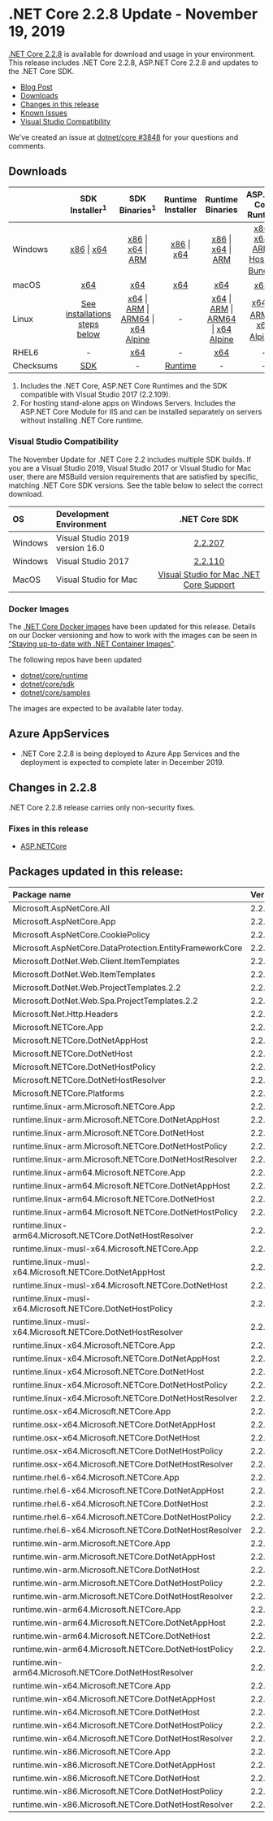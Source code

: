# .NET Core 2.2.8 Update - November 19, 2019

[.NET Core 2.2.8](https://dotnet.microsoft.com/download/dotnet/2.2) is available for download and usage in your environment. This release includes .NET Core 2.2.8, ASP.NET Core 2.2.8 and updates to the .NET Core SDK.

* [Blog Post][dotnet-blog]
* [Downloads](#downloads)
* [Changes in this release](#changes-in-228)
* [Known Issues](../2.2-known-issues.md)
* [Visual Studio Compatibility](#visual-studio-compatibility)

We've created an issue at [dotnet/core #3848](https://github.com/dotnet/core/issues/3848) for your questions and comments.


## Downloads

|           | SDK Installer<sup>1</sup>                        | SDK Binaries<sup>1</sup>                 | Runtime Installer                                        | Runtime Binaries                                 | ASP.NET Core Runtime           |
| --------- | :------------------------------------------:     | :----------------------:                 | :---------------------------:                            | :-------------------------:                      | :-----------------:            |
| Windows   | [x86][dotnet-sdk-win-x86.exe] \| [x64][dotnet-sdk-win-x64.exe] | [x86][dotnet-sdk-win-x86.zip] \| [x64][dotnet-sdk-win-x64.zip] \| [ARM][dotnet-sdk-win-arm.zip] | [x86][dotnet-runtime-win-x86.exe] \| [x64][dotnet-runtime-win-x64.exe] | [x86][dotnet-runtime-win-x86.zip] \| [x64][dotnet-runtime-win-x64.zip] \| [ARM][dotnet-runtime-win-arm.zip] | [x86][aspnetcore-runtime-win-x86.exe] \| [x64][aspnetcore-runtime-win-x64.exe] \| [ARM][aspnetcore-runtime-win-arm.zip] \| <br/> [Hosting Bundle][dotnet-hosting-win.exe]<sup>2</sup> |
| macOS     | [x64][dotnet-sdk-osx-x64.pkg]  | [x64][dotnet-sdk-osx-x64.tar.gz]     | [x64][dotnet-runtime-osx-x64.pkg] | [x64][dotnet-runtime-osx-x64.tar.gz] | [x64][aspnetcore-runtime-osx-x64.tar.gz]<sup>1</sup>
| Linux     | [See installations steps below][linux-install]   | [x64][dotnet-sdk-linux-x64.tar.gz] \| [ARM][dotnet-sdk-linux-arm.tar.gz] \| [ARM64][dotnet-sdk-linux-arm64.tar.gz] \| [x64 Alpine][dotnet-sdk-linux-musl-x64.tar.gz] | - | [x64][dotnet-runtime-linux-x64.tar.gz] \| [ARM][dotnet-runtime-linux-arm.tar.gz] \| [ARM64][dotnet-runtime-linux-arm64.tar.gz] \| [x64 Alpine][dotnet-runtime-linux-musl-x64.tar.gz] | [x64][aspnetcore-runtime-linux-x64.tar.gz]<sup>1</sup>  \| [ARM][aspnetcore-runtime-linux-arm.tar.gz]<sup>1</sup> \| [x64 Alpine][aspnetcore-runtime-linux-musl-x64.tar.gz]<sup>1</sup> |
| RHEL6     | -                                                | [x64][dotnet-sdk-rhel.6-x64.tar.gz]                    | -                                                        | [x64][dotnet-runtime-rhel.6-x64.tar.gz] | - |
| Checksums | [SDK][checksums-sdk]                             | -                                        | [Runtime][checksums-runtime]                             | - | - |

1. Includes the .NET Core, ASP.NET Core Runtimes and the SDK compatible with Visual Studio 2017 (2.2.109).
2. For hosting stand-alone apps on Windows Servers. Includes the ASP.NET Core Module for IIS and can be installed separately on servers without installing .NET Core runtime.

### Visual Studio Compatibility

The November Update for .NET Core 2.2 includes multiple SDK builds. If you are a Visual Studio 2019, Visual Studio 2017 or Visual Studio for Mac user, there are MSBuild version requirements that are satisfied by specific, matching .NET Core SDK versions. See the table below to select the correct download.

| OS | Development Environment | .NET Core SDK |
| :-- | :-- | :--: |
| Windows | Visual Studio 2019 version 16.0 | [2.2.207](2.2.207-download.md) |
| Windows | Visual Studio 2017 | [2.2.110](#downloads) |
| MacOS | Visual Studio for Mac | [Visual Studio for Mac .NET Core Support](https://learn.microsoft.com/visualstudio/mac/net-core-support) |

### Docker Images

The [.NET Core Docker images](https://hub.docker.com/r/microsoft/dotnet/) have been updated for this release. Details on our Docker versioning and how to work with the images can be seen in ["Staying up-to-date with .NET Container Images"](https://devblogs.microsoft.com/dotnet/staying-up-to-date-with-net-container-images/).

The following repos have been updated

* [dotnet/core/runtime](https://hub.docker.com/_/microsoft-dotnet-core-runtime/)
* [dotnet/core/sdk](https://hub.docker.com/_/microsoft-dotnet-core-sdk/)
* [dotnet/core/samples](https://hub.docker.com/_/microsoft-dotnet-core-samples)

The images are expected to be available later today.

## Azure AppServices

* .NET Core 2.2.8 is being deployed to Azure App Services and the deployment is expected to complete later in December 2019.

## Changes in 2.2.8

.NET Core 2.2.8 release carries only non-security fixes.

### Fixes in this release

* [ASP.NETCore](https://github.com/search?q=is:pr+label:Servicing-approved+milestone:2.2.8)

## Packages updated in this release:

Package name | Version
:----------- | :------------------
Microsoft.AspNetCore.All                                | 2.2.8
Microsoft.AspNetCore.App                                | 2.2.8
Microsoft.AspNetCore.CookiePolicy                       | 2.2.8
Microsoft.AspNetCore.DataProtection.EntityFrameworkCore | 2.2.8
Microsoft.DotNet.Web.Client.ItemTemplates               | 2.2.8
Microsoft.DotNet.Web.ItemTemplates                      | 2.2.8
Microsoft.DotNet.Web.ProjectTemplates.2.2               | 2.2.8
Microsoft.DotNet.Web.Spa.ProjectTemplates.2.2           | 2.2.8
Microsoft.Net.Http.Headers                              | 2.2.8
Microsoft.NETCore.App                                       | 2.2.8
Microsoft.NETCore.DotNetAppHost                             | 2.2.8
Microsoft.NETCore.DotNetHost                                | 2.2.8
Microsoft.NETCore.DotNetHostPolicy                          | 2.2.8
Microsoft.NETCore.DotNetHostResolver                        | 2.2.8
Microsoft.NETCore.Platforms | 2.2.4
runtime.linux-arm.Microsoft.NETCore.App                     | 2.2.8
runtime.linux-arm.Microsoft.NETCore.DotNetAppHost           | 2.2.8
runtime.linux-arm.Microsoft.NETCore.DotNetHost              | 2.2.8
runtime.linux-arm.Microsoft.NETCore.DotNetHostPolicy        | 2.2.8
runtime.linux-arm.Microsoft.NETCore.DotNetHostResolver      | 2.2.8
runtime.linux-arm64.Microsoft.NETCore.App                   | 2.2.8
runtime.linux-arm64.Microsoft.NETCore.DotNetAppHost         | 2.2.8
runtime.linux-arm64.Microsoft.NETCore.DotNetHost            | 2.2.8
runtime.linux-arm64.Microsoft.NETCore.DotNetHostPolicy      | 2.2.8
runtime.linux-arm64.Microsoft.NETCore.DotNetHostResolver    | 2.2.8
runtime.linux-musl-x64.Microsoft.NETCore.App                | 2.2.8
runtime.linux-musl-x64.Microsoft.NETCore.DotNetAppHost      | 2.2.8
runtime.linux-musl-x64.Microsoft.NETCore.DotNetHost         | 2.2.8
runtime.linux-musl-x64.Microsoft.NETCore.DotNetHostPolicy   | 2.2.8
runtime.linux-musl-x64.Microsoft.NETCore.DotNetHostResolver | 2.2.8
runtime.linux-x64.Microsoft.NETCore.App                     | 2.2.8
runtime.linux-x64.Microsoft.NETCore.DotNetAppHost           | 2.2.8
runtime.linux-x64.Microsoft.NETCore.DotNetHost              | 2.2.8
runtime.linux-x64.Microsoft.NETCore.DotNetHostPolicy        | 2.2.8
runtime.linux-x64.Microsoft.NETCore.DotNetHostResolver      | 2.2.8
runtime.osx-x64.Microsoft.NETCore.App                       | 2.2.8
runtime.osx-x64.Microsoft.NETCore.DotNetAppHost             | 2.2.8
runtime.osx-x64.Microsoft.NETCore.DotNetHost                | 2.2.8
runtime.osx-x64.Microsoft.NETCore.DotNetHostPolicy          | 2.2.8
runtime.osx-x64.Microsoft.NETCore.DotNetHostResolver        | 2.2.8
runtime.rhel.6-x64.Microsoft.NETCore.App                    | 2.2.8
runtime.rhel.6-x64.Microsoft.NETCore.DotNetAppHost          | 2.2.8
runtime.rhel.6-x64.Microsoft.NETCore.DotNetHost             | 2.2.8
runtime.rhel.6-x64.Microsoft.NETCore.DotNetHostPolicy       | 2.2.8
runtime.rhel.6-x64.Microsoft.NETCore.DotNetHostResolver     | 2.2.8
runtime.win-arm.Microsoft.NETCore.App                       | 2.2.8
runtime.win-arm.Microsoft.NETCore.DotNetAppHost             | 2.2.8
runtime.win-arm.Microsoft.NETCore.DotNetHost                | 2.2.8
runtime.win-arm.Microsoft.NETCore.DotNetHostPolicy          | 2.2.8
runtime.win-arm.Microsoft.NETCore.DotNetHostResolver        | 2.2.8
runtime.win-arm64.Microsoft.NETCore.App                     | 2.2.8
runtime.win-arm64.Microsoft.NETCore.DotNetAppHost           | 2.2.8
runtime.win-arm64.Microsoft.NETCore.DotNetHost              | 2.2.8
runtime.win-arm64.Microsoft.NETCore.DotNetHostPolicy        | 2.2.8
runtime.win-arm64.Microsoft.NETCore.DotNetHostResolver      | 2.2.8
runtime.win-x64.Microsoft.NETCore.App                       | 2.2.8
runtime.win-x64.Microsoft.NETCore.DotNetAppHost             | 2.2.8
runtime.win-x64.Microsoft.NETCore.DotNetHost                | 2.2.8
runtime.win-x64.Microsoft.NETCore.DotNetHostPolicy          | 2.2.8
runtime.win-x64.Microsoft.NETCore.DotNetHostResolver        | 2.2.8
runtime.win-x86.Microsoft.NETCore.App                       | 2.2.8
runtime.win-x86.Microsoft.NETCore.DotNetAppHost             | 2.2.8
runtime.win-x86.Microsoft.NETCore.DotNetHost                | 2.2.8
runtime.win-x86.Microsoft.NETCore.DotNetHostPolicy          | 2.2.8
runtime.win-x86.Microsoft.NETCore.DotNetHostResolver        | 2.2.8


[blob-runtime]: https://dotnetcli.blob.core.windows.net/dotnet/Runtime/
[blob-sdk]: https://dotnetcli.blob.core.windows.net/dotnet/Sdk/
[release-notes]: https://github.com/dotnet/core/blob/main/release-notes/2.2/2.2.8/2.2.8.md


[checksums-runtime]: https://dotnetcli.blob.core.windows.net/dotnet/checksums/2.2.8-sha.txt
[checksums-sdk]: https://dotnetcli.blob.core.windows.net/dotnet/checksums/2.2.8-sha.txt

[linux-install]: https://learn.microsoft.com/dotnet/core/install/linux
[linux-setup]: https://github.com/dotnet/core/blob/main/Documentation/linux-setup.md
[dotnet-blog]: https://devblogs.microsoft.com/dotnet/net-core-November-2019/



[//]: # ( Runtime 2.2.8)
[dotnet-runtime-linux-arm.tar.gz]: https://download.visualstudio.microsoft.com/download/pr/97595553-470b-45bc-842d-aff8da46d4c4/46ee25ac85e4844df0e7f0fb9229755c/dotnet-runtime-2.2.8-linux-arm.tar.gz
[dotnet-runtime-linux-arm64.tar.gz]: https://download.visualstudio.microsoft.com/download/pr/8595cc08-1588-4e28-b765-1201b447c99b/342cf07ff5e3adb396d17da2de0d359b/dotnet-runtime-2.2.8-linux-arm64.tar.gz
[dotnet-runtime-linux-musl-x64.tar.gz]: https://download.visualstudio.microsoft.com/download/pr/f5e25e07-9934-4323-9f8b-164e2a829063/d95bd8e5f1dd52168ebf4fb9594507b1/dotnet-runtime-2.2.8-linux-musl-x64.tar.gz
[dotnet-runtime-linux-x64.tar.gz]: https://download.visualstudio.microsoft.com/download/pr/3fbca771-e7d3-45bf-8e77-cfc1c5c41810/e118d44f5a6df21714abd8316e2e042b/dotnet-runtime-2.2.8-linux-x64.tar.gz
[dotnet-runtime-osx-x64.pkg]: https://download.visualstudio.microsoft.com/download/pr/fcec560f-0ae9-4d60-8528-13a11150805a/97c10e386a0cb1a7c2312fcf7bf87823/dotnet-runtime-2.2.8-osx-x64.pkg
[dotnet-runtime-osx-x64.tar.gz]: https://download.visualstudio.microsoft.com/download/pr/bbd4e493-6eed-45e8-90ed-7be0f1270c7a/2d19adb63887d3b02301361117bbe4f5/dotnet-runtime-2.2.8-osx-x64.tar.gz
[dotnet-runtime-rhel.6-x64.tar.gz]: https://download.visualstudio.microsoft.com/download/pr/fcefad8a-38da-4f06-8039-8b6053cd5d84/4548d460aac1744ad6ddd253bbb4422d/dotnet-runtime-2.2.8-rhel.6-x64.tar.gz
[dotnet-runtime-win-arm.zip]: https://download.visualstudio.microsoft.com/download/pr/584be079-dde5-465d-9f9b-04183458dd07/a666047a3ae292cb97d74e466320e600/dotnet-runtime-2.2.8-win-arm.zip
[dotnet-runtime-win-x64.exe]: https://download.visualstudio.microsoft.com/download/pr/4e14a32d-cf57-42ce-964f-fa40c7d11dde/95cf2d91312fc495bc25ad9137d42698/dotnet-runtime-2.2.8-win-x64.exe
[dotnet-runtime-win-x64.zip]: https://download.visualstudio.microsoft.com/download/pr/79365951-b51b-487e-a03c-6ffeb3a5f3ad/ce9eb59ba8a76621d5e76614b0c9e97d/dotnet-runtime-2.2.8-win-x64.zip
[dotnet-runtime-win-x86.exe]: https://download.visualstudio.microsoft.com/download/pr/930685bc-ac92-4149-b4f0-b0b26d480418/c03bbed24f87e66281b5ff99ceecbb0b/dotnet-runtime-2.2.8-win-x86.exe
[dotnet-runtime-win-x86.zip]: https://download.visualstudio.microsoft.com/download/pr/33751b42-f854-4d55-b2ff-3f0d09a88cf7/0c268c32f7730e90bd0a370be6699bf6/dotnet-runtime-2.2.8-win-x86.zip

[//]: # ( WindowsDesktop 2.2.8)

[//]: # ( ASP 2.2.8)
[aspnetcore-runtime-linux-arm.tar.gz]: https://download.visualstudio.microsoft.com/download/pr/9fcb0171-11d7-40e6-a2e8-2357813bf6bd/becdd52523d5a6782ded8febd2c487a0/aspnetcore-runtime-2.2.8-linux-arm.tar.gz
[aspnetcore-runtime-linux-musl-x64.tar.gz]: https://download.visualstudio.microsoft.com/download/pr/981063ac-98de-4622-9da7-c9df5a2547b5/ebc5edcac0759ad87f478c92f36a9a0c/aspnetcore-runtime-2.2.8-linux-musl-x64.tar.gz
[aspnetcore-runtime-linux-x64.tar.gz]: https://download.visualstudio.microsoft.com/download/pr/e716faa4-345c-45a7-bd1f-860cdf422b75/fa8e57167f3bd4bf20b8b60992cf184f/aspnetcore-runtime-2.2.8-linux-x64.tar.gz
[aspnetcore-runtime-osx-x64.tar.gz]: https://download.visualstudio.microsoft.com/download/pr/e73aa371-90fd-488c-805a-649a324ea853/611a4a5bd4da4a950387eea27e0b588a/aspnetcore-runtime-2.2.8-osx-x64.tar.gz
[aspnetcore-runtime-win-arm.zip]: https://download.visualstudio.microsoft.com/download/pr/344af0cd-5fd8-427b-a438-b94d1973fdcc/54291ccaa6049a63a811bb52d0eb94e6/aspnetcore-runtime-2.2.8-win-arm.zip
[aspnetcore-runtime-win-x64.exe]: https://download.visualstudio.microsoft.com/download/pr/068d05e8-a0cf-4584-9422-b77f34f1e98e/de70e92721a05c6148619993cbf1376b/aspnetcore-runtime-2.2.8-win-x64.exe
[aspnetcore-runtime-win-x64.zip]: https://download.visualstudio.microsoft.com/download/pr/acf18dce-9e6a-4a39-a1c7-e503c09e4086/f2c6e01ef9bb44c4beb905d82bb7ebac/aspnetcore-runtime-2.2.8-win-x64.zip
[aspnetcore-runtime-win-x86.exe]: https://download.visualstudio.microsoft.com/download/pr/53eefcbe-83a9-42ce-b529-9ef7672c5508/b3e9c4afc183b447044703dbc8edf71d/aspnetcore-runtime-2.2.8-win-x86.exe
[aspnetcore-runtime-win-x86.zip]: https://download.visualstudio.microsoft.com/download/pr/295249c5-35e1-4688-a9f4-9096989d70c1/c6cd5d342e754d2cff6f61645c4e84ae/aspnetcore-runtime-2.2.8-win-x86.zip
[dotnet-hosting-win.exe]: https://download.visualstudio.microsoft.com/download/pr/ba001109-03c6-45ef-832c-c4dbfdb36e00/e3413f9e47e13f1e4b1b9cf2998bc613/dotnet-hosting-2.2.8-win.exe

[//]: # ( SDK 2.2.110 )
[dotnet-sdk-linux-arm.tar.gz]: https://download.visualstudio.microsoft.com/download/pr/8cbe9c20-2e88-43dc-8d9a-27da95e5a1e7/d580d095fc8d236d7db15336668d9173/dotnet-sdk-2.2.110-linux-arm.tar.gz
[dotnet-sdk-linux-arm64.tar.gz]: https://download.visualstudio.microsoft.com/download/pr/06413d6a-e12b-41fc-91cf-d88a6f97a5c1/5a32f67fe5ad0457309cf8e0fa52f2b8/dotnet-sdk-2.2.110-linux-arm64.tar.gz
[dotnet-sdk-linux-musl-x64.tar.gz]: https://download.visualstudio.microsoft.com/download/pr/17b53621-992d-4805-9feb-93cc34662c5f/c83ef9c56200b4d333b18c48f9054437/dotnet-sdk-2.2.110-linux-musl-x64.tar.gz
[dotnet-sdk-linux-x64.tar.gz]: https://download.visualstudio.microsoft.com/download/pr/42f39f2f-3f24-4340-8c57-0a3133620c21/0a353696275b00cbddc9f60069867cfc/dotnet-sdk-2.2.110-linux-x64.tar.gz
[dotnet-sdk-osx-x64.pkg]: https://download.visualstudio.microsoft.com/download/pr/7db9e4c2-7118-4c13-8689-4193e4c91aed/a783f5cad3c017097bc123b478eee2a3/dotnet-sdk-2.2.110-osx-x64.pkg
[dotnet-sdk-osx-x64.tar.gz]: https://download.visualstudio.microsoft.com/download/pr/f2d70b94-7b76-49c7-917f-758e71135305/24dc05dad28e067500762516d4a8d514/dotnet-sdk-2.2.110-osx-x64.tar.gz
[dotnet-sdk-rhel.6-x64.tar.gz]: https://download.visualstudio.microsoft.com/download/pr/c7a67baf-9c6b-4fdf-8b58-c3e554c6802f/87fbc4a569b2c5ddca8c4933346ff56d/dotnet-sdk-2.2.110-rhel.6-x64.tar.gz
[dotnet-sdk-win-arm.zip]: https://download.visualstudio.microsoft.com/download/pr/c466f96a-d612-4f1c-9b4f-5bb3f658d5a7/38f300421101aa06bb58de9f8651de7e/dotnet-sdk-2.2.110-win-arm.zip
[dotnet-sdk-win-x64.exe]: https://download.visualstudio.microsoft.com/download/pr/78969d24-673f-4515-9544-1dd5bcda5411/beda84891a9a085cecd9bff855fdd082/dotnet-sdk-2.2.110-win-x64.exe
[dotnet-sdk-win-x64.zip]: https://download.visualstudio.microsoft.com/download/pr/246c4b65-5a51-4294-8ce3-181aefd60e94/5169a50a00d4c56abe20ef1c1325ceff/dotnet-sdk-2.2.110-win-x64.zip
[dotnet-sdk-win-x86.exe]: https://download.visualstudio.microsoft.com/download/pr/1af1c7ed-74dc-4772-8e8c-146e54a47b2f/162c9a7e45ea5080a3f4085d8684b7b9/dotnet-sdk-2.2.110-win-x86.exe
[dotnet-sdk-win-x86.zip]: https://download.visualstudio.microsoft.com/download/pr/513e3f1e-2ff8-48d9-bc2a-0e60b19eca72/4a780ab4d4fe4ce5e7777d25d973e1b7/dotnet-sdk-2.2.110-win-x86.zip

[//]: # ( Symbols )
